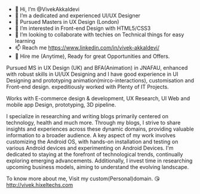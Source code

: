 - 👋 Hi, I’m @VivekAkkaldevi
- 🌱 I’m a dedicated and experienced UI/UX Designer
- 🤖 Pursued Masters in UX Design (London)
- 👀 I’m interested in Front-end Design with HTML5/CSS3
- 💞️ I’m looking to collaborate with techies on Technical things for easy learning
- 📫 Reach me https://www.linkedin.com/in/vivek-akkaldevi/
- 🤺 Hire me (Anytime), Ready for great Opportunities and Offers.
 

Pursued MS in UX Design (UK) and BFA(Animation) in JNAFAU, enhanced with robust skills in UI/UX Designing and I have good experience in UI Designing and prototyping animation(mirco-interactions), customisation and Front-end design. expeditiously worked with Plenty of IT Projects.

Works with E-commerce design & development, UX Research, UI Web and mobile app Design, prototyping, 3D pipeline.

I specialize in researching and writing blogs primarily centered on technology, health and much more. Through my blogs, I strive to share insights and experiences across these dynamic domains, providing valuable information to a broader audience. A key aspect of my work involves customizing the Android OS, with hands-on installation and testing on various Android devices and experimenting on Android Devices. I'm dedicated to staying at the forefront of technological trends, continually exploring emerging advancements. Additionally, I invest time in researching upcoming business models, aiming to understand the evolving landscape. 

To know more about me, Visit my custom(Personal)domain. 😘 http://vivek.hixeltechs.com

<!---
VivekAkkaldevi/VivekAkkaldevi is a ✨ special ✨ repository because its `README.md` (this file) appears on your GitHub profile.
You can click the Preview link to take a look at your changes.
--->
